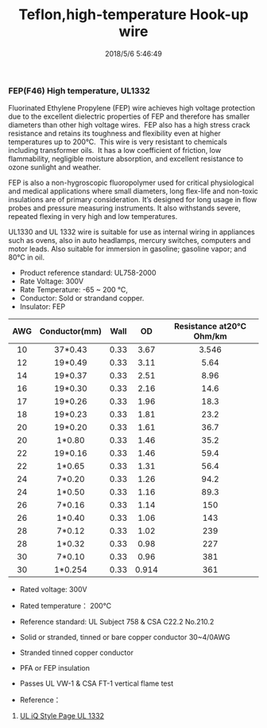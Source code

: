 ﻿---
layout: post 
title: Teflon,high-temperature Hook-up wire
tags: hookup-wire, fep
categories: wire-cable
overview: Fluorinated Ethylene Propylene (FEP) wire achieves high voltage protection due to the excellent dielectric properties of FEP and therefore has smaller diameters than other high voltage wires.  FEP also has a high stress crack resistance and retains its to
part_number: 10-1332-0
thumb_img: 
small_img: static/202105/12-20210603.jpg
date: 2018/5/6 5:46:49
---



### FEP(F46) High temperature, UL1332

Fluorinated Ethylene Propylene (FEP) wire achieves high voltage protection due to the excellent dielectric properties of FEP and therefore has smaller diameters than other high voltage wires.  FEP also has a high stress crack resistance and retains its toughness and flexibility even at higher temperatures up to 200°C.  This wire is very resistant to chemicals including transformer oils.  It has a low coefficient of friction, low flammability, negligible moisture absorption, and excellent resistance to ozone sunlight and weather.

FEP is also a non-hygroscopic fluoropolymer used for critical physiological and medical applications where small diameters, long flex-life and non-toxic insulations are of primary consideration. It’s designed for long usage in flow probes and pressure measuring instruments. It also withstands severe, repeated flexing in very high and low temperatures. 

UL1330 and UL 1332 wire is suitable for use as internal wiring in appliances such as ovens, also in auto headlamps, mercury switches, computers and motor leads. Also suitable for immersion in gasoline; gasoline vapor; and 80°C in oil.

* Product reference standard: UL758-2000
* Rate Voltage: 300V
* Rate Temperature: -65 ~ 200 ℃,
* Conductor: Sold or strandand copper.
* Insulator: FEP

AWG | Conductor(mm) | Wall | OD | Resistance at20℃ Ohm/km
:-: | :-: | :-: | :-: | :-:
10 | 37*0.43 | 0.33 | 3.67 | 3.546
12 | 19*0.49 | 0.33 | 3.11 | 5.64
14 | 19*0.37 | 0.33 | 2.51 | 8.96
16 | 19*0.30 | 0.33 | 2.16 | 14.6
17 | 19*0.26 | 0.33 | 1.96 | 18.3
18 | 19*0.23 | 0.33 | 1.81 | 23.2
20 | 19*0.20 |0.33 | 1.61 | 36.7
20 | 1*0.80 | 0.33 | 1.46 | 35.2
22 | 19*0.16 | 0.33 |1.46 | 59.4
22 | 1*0.65 | 0.33 | 1.31 | 56.4
24 | 7*0.20 | 0.33 | 1.26 | 94.2
24 | 1*0.50 | 0.33 | 1.16 | 89.3
26 | 7*0.16 | 0.33 | 1.14 | 150
26 | 1*0.40 | 0.33 | 1.06 | 143
28 | 7*0.12 | 0.33 | 1.02 | 239
28 | 1*0.32 | 0.33 | 0.98 | 227
30 | 7*0.10 | 0.33 | 0.96 | 381
30 | 1*0.254 | 0.33 | 0.914 | 361


* Rated voltage: 300V
* Rated temperature： 200℃
* Reference standard: UL Subject 758 & CSA C22.2 No.210.2
* Solid or stranded, tinned or bare copper conductor 30~4/0AWG
* Stranded tinned copper conductor
* PFA or FEP insulation
* Passes UL VW-1 & CSA FT-1 vertical flame test

* Reference：
1) <a href="http://iq.ul.com/awm/stylepage.aspx?Style=1332" target="_blank">UL iQ Style Page UL 1332 </a> 
